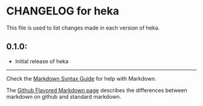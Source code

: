 # CHANGELOG for heka

This file is used to list changes made in each version of heka.

## 0.1.0:

* Initial release of heka

- - - 
Check the [Markdown Syntax Guide](http://daringfireball.net/projects/markdown/syntax) for help with Markdown.

The [Github Flavored Markdown page](http://github.github.com/github-flavored-markdown/) describes the differences between markdown on github and standard markdown.

